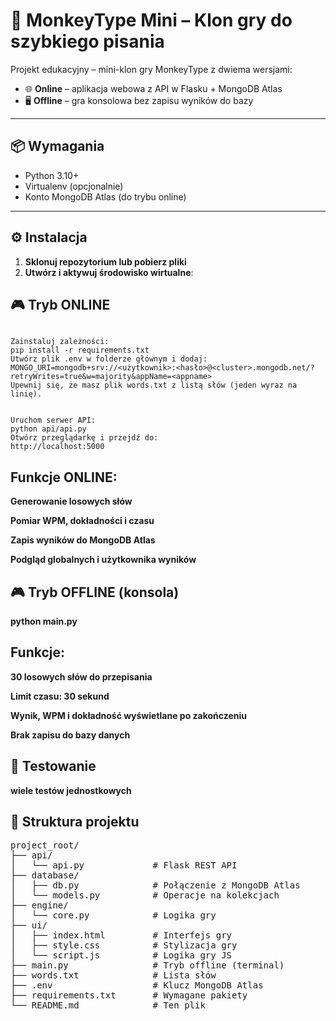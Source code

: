 # 🐒 MonkeyType Mini – Klon gry do szybkiego pisania

Projekt edukacyjny – mini-klon gry MonkeyType z dwiema wersjami:
- 🌐 **Online** – aplikacja webowa z API w Flasku + MongoDB Atlas
- 🖥️ **Offline** – gra konsolowa bez zapisu wyników do bazy

---

## 📦 Wymagania

- Python 3.10+
- Virtualenv (opcjonalnie)
- Konto MongoDB Atlas (do trybu online)

---

## ⚙️ Instalacja

1. **Sklonuj repozytorium lub pobierz pliki**
2. **Utwórz i aktywuj środowisko wirtualne**:

## 🎮 Tryb ONLINE

```

Zainstaluj zależności:
pip install -r requirements.txt
Utwórz plik .env w folderze głównym i dodaj:
MONGO_URI=mongodb+srv://<użytkownik>:<hasło>@<cluster>.mongodb.net/?retryWrites=true&w=majority&appName=<appname>
Upewnij się, że masz plik words.txt z listą słów (jeden wyraz na linię).


Uruchom serwer API:
python api/api.py
Otwórz przeglądarkę i przejdź do:
http://localhost:5000
```
## Funkcje ONLINE:
**Generowanie losowych słów**

**Pomiar WPM, dokładności i czasu**

**Zapis wyników do MongoDB Atlas**

**Podgląd globalnych i użytkownika wyników**

## 🎮 Tryb OFFLINE (konsola)

**python main.py**

## Funkcje:
**30 losowych słów do przepisania**

**Limit czasu: 30 sekund**

**Wynik, WPM i dokładność wyświetlane po zakończeniu**

**Brak zapisu do bazy danych**


## 🧪 Testowanie
**wiele testów jednostkowych**


## 📁 Struktura projektu
<pre>
project_root/
├── api/
│   └── api.py             # Flask REST API
├── database/
│   ├── db.py              # Połączenie z MongoDB Atlas
│   └── models.py          # Operacje na kolekcjach
├── engine/
│   └── core.py            # Logika gry
├── ui/
│   ├── index.html         # Interfejs gry
│   ├── style.css          # Stylizacja gry
│   └── script.js          # Logika gry JS
├── main.py                # Tryb offline (terminal)
├── words.txt              # Lista słów
├── .env                   # Klucz MongoDB Atlas
├── requirements.txt       # Wymagane pakiety
└── README.md              # Ten plik
</pre>
